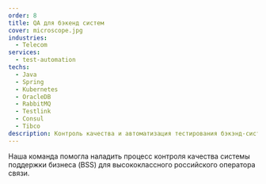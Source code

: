 ```yaml
---
order: 8
title: QA для бэкенд систем
cover: microscope.jpg
industries:
  - Telecom
services:
  - test-automation
techs:
  - Java
  - Spring
  - Kubernetes
  - OracleDB
  - RabbitMQ
  - Testlink
  - Consul
  - Tibco
description: Контроль качества и автоматизация тестирования бэкэнд-систем телекоммуникационного оператора
---
```

Наша команда помогла наладить процесс контроля качества системы поддержки бизнеса (BSS) для высококлассного российского оператора связи.
